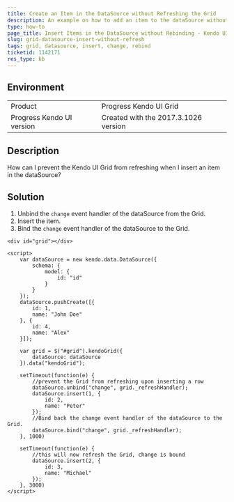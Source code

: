 ```yaml
---
title: Create an Item in the DataSource without Refreshing the Grid
description: An example on how to add an item to the dataSource without refreshing the Kendo UI Grid.
type: how-to
page_title: Insert Items in the DataSource without Rebinding - Kendo UI Grid for jQuery
slug: grid-datasource-insert-without-refresh
tags: grid, datasource, insert, change, rebind
ticketid: 1142171
res_type: kb
---
```


## Environment

<table>
 <tr>
  <td>Product</td>
  <td>Progress Kendo UI Grid</td>
 </tr>
 <tr>
  <td>Progress Kendo UI version</td>
  <td>Created with the 2017.3.1026 version</td>
 </tr>
</table>

## Description

How can I prevent the Kendo UI Grid from refreshing when I insert an item in the dataSource?

## Solution

1. Unbind the `change` event handler of the dataSource from the Grid.
1. Insert the item.
1. Bind the `change` event handler of the dataSource to the Grid.

```dojo
<div id="grid"></div>

<script>
    var dataSource = new kendo.data.DataSource({
        schema: {
            model: {
                id: "id"
            }
        }
    });
    dataSource.pushCreate([{
        id: 1,
        name: "John Doe"
    }, {
        id: 4,
        name: "Alex"
    }]);

    var grid = $("#grid").kendoGrid({
        dataSource: dataSource
    }).data("kendoGrid");

    setTimeout(function(e) {
        //prevent the Grid from refreshing upon inserting a row
        dataSource.unbind("change", grid._refreshHandler);
        dataSource.insert(1, {
            id: 2,
            name: "Peter"
        });
        //Bind back the change event handler of the dataSource to the Grid.
        dataSource.bind("change", grid._refreshHandler);
    }, 1000)

    setTimeout(function(e) {
        //this will now refresh the Grid, change is bound
        dataSource.insert(2, {
            id: 3,
            name: "Michael"
        });
    }, 3000)
</script>
```
